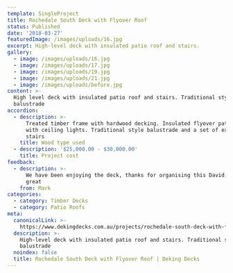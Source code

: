 ```yaml
---
template: SingleProject
title: Rochedale South Deck with Flyover Roof
status: Published
date: '2018-03-27'
featuredImage: /images/uploads/16.jpg
excerpt: High-level deck with insulated patio roof and stairs.
gallery:
  - image: /images/uploads/16.jpg
  - image: /images/uploads/17.jpg
  - image: /images/uploads/19.jpg
  - image: /images/uploads/21.jpg
  - image: /images/uploads/before.jpg
content: >-
  High level deck with insulated patio roof and stairs. Traditional style
  balustrade
accordion:
  - description: >-
      Treated timber frame with hardwood decking. Insulated flyover patio roof
      with ceiling lights. Traditional style balustrade and a set of external
      stairs
    title: Wood type used
  - description: '$25,000.00 - $30,000.00'
    title: Project cost
feedback:
  - description: >-
      We have been enjoying the deck, thanks for organising this David, its
      great
    from: Mark
categories:
  - category: Timber Decks
  - category: Patio Roofs
meta:
  canonicalLink: >-
    https://www.dekingdecks.com.au/projects/rochedale-south-deck-with-flyover-roof/
  description: >-
    High-level deck with insulated patio roof and stairs. Traditional style
    balustrade
  noindex: false
  title: Rochedale South Deck with Flyover Roof | Deking Decks
---
```


